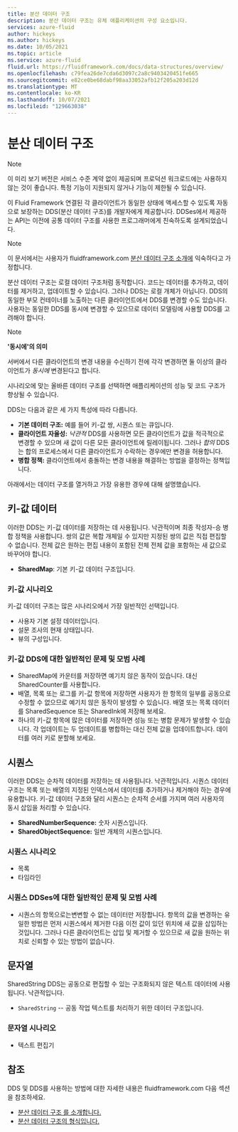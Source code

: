 ```yaml
---
title: 분산 데이터 구조
description: 분산 데이터 구조는 유체 애플리케이션의 구성 요소입니다.
services: azure-fluid
author: hickeys
ms.author: hickeys
ms.date: 10/05/2021
ms.topic: article
ms.service: azure-fluid
fluid.url: https://fluidframework.com/docs/data-structures/overview/
ms.openlocfilehash: c79fea26de7cda6d3097c2a8c9403420451fe665
ms.sourcegitcommit: e82ce0be68dabf98aa33052afb12f205a203d12d
ms.translationtype: MT
ms.contentlocale: ko-KR
ms.lasthandoff: 10/07/2021
ms.locfileid: "129663038"
---
```

# <a name="distributed-data-structures"></a>분산 데이터 구조

> [!NOTE]
> 이 미리 보기 버전은 서비스 수준 계약 없이 제공되며 프로덕션 워크로드에는 사용하지 않는 것이 좋습니다. 특정 기능이 지원되지 않거나 기능이 제한될 수 있습니다.

이 Fluid Framework 연결된 각 클라이언트가 동일한 상태에 액세스할 수 있도록 자동으로 보장하는 DDS(분산 데이터 구조)를 개발자에게 제공합니다. DDSes에서 제공하는 API는 이전에 공통 데이터 구조를 사용한 프로그래머에게 친숙하도록 설계되었습니다.

> [!NOTE]
> 이 문서에서는 사용자가 fluidframework.com [분산 데이터 구조 소개에](https://fluidframework.com/docs/build/dds/) 익숙하다고 가정합니다.

분산 데이터 구조는 로컬 데이터 구조처럼 동작합니다. 코드는 데이터를 추가하고, 데이터를 제거하고, 업데이트할 수 있습니다. 그러나 DDS는 로컬 개체가 아닙니다. DDS의 동일한 부모 컨테이너를 노출하는 다른 클라이언트에서 DDS를 변경할 수도 있습니다. 사용자는 동일한 DDS를 동시에 변경할 수 있으므로 데이터 모델링에 사용할 DDS를 고려해야 합니다.

> [!NOTE]
> **'동시에'의 의미**
>
> 서버에서 다른 클라이언트의 변경 내용을 수신하기 전에 각각 변경하면 둘 이상의 클라이언트가 *동시에* 변경된다고 합니다.

시나리오에 맞는 올바른 데이터 구조를 선택하면 애플리케이션의 성능 및 코드 구조가 향상될 수 있습니다.

DDS는 다음과 같은 세 가지 특성에 따라 다릅니다.

- **기본 데이터 구조:** 예를 들어 키-값 쌍, 시퀀스 또는 큐입니다.
- **클라이언트 자율성:** *낙관적* DDS를 사용하면 모든 클라이언트가 값을 적극적으로 변경할 수 있으며 새 값이 다른 모든 클라이언트에 릴레이됩니다. 그러나 *합의* DDS는 합의 프로세스에서 다른 클라이언트가 수락하는 경우에만 변경을 허용합니다.
- **병합 정책:** 클라이언트에서 충돌하는 변경 내용을 해결하는 방법을 결정하는 정책입니다.

아래에서는 데이터 구조를 열거하고 가장 유용한 경우에 대해 설명했습니다.

## <a name="key-value-data"></a>키-값 데이터

이러한 DDS는 키-값 데이터를 저장하는 데 사용됩니다. 낙관적이며 최종 작성자-승 병합 정책을 사용합니다. 쌍의 값은 복합 개체일 수 있지만 지정된 쌍의 값은 직접 편집할 수 없습니다. 전체 값은 원하는 편집 내용이 포함된 전체 전체 값을 포함하는 새 값으로 바꾸어야 합니다.

- **SharedMap**: 기본 키-값 데이터 구조입니다.

### <a name="key-value-scenarios"></a>키-값 시나리오

키-값 데이터 구조는 많은 시나리오에서 가장 일반적인 선택입니다.

- 사용자 기본 설정 데이터입니다.
- 설문 조사의 현재 상태입니다.
- 뷰의 구성입니다.

### <a name="common-issues-and-best-practices-for-key-value-ddses"></a>키-값 DDS에 대한 일반적인 문제 및 모범 사례

- SharedMap에 카운터를 저장하면 예기치 않은 동작이 있습니다. 대신 SharedCounter를 사용합니다.
- 배열, 목록 또는 로그를 키-값 항목에 저장하면 사용자가 한 항목의 일부를 공동으로 수정할 수 없으므로 예기치 않은 동작이 발생할 수 있습니다. 배열 또는 목록 데이터를 SharedSequence 또는 SharedInk에 저장해 보세요.
- 하나의 키-값 항목에 많은 데이터를 저장하면 성능 또는 병합 문제가 발생할 수 있습니다. 각 업데이트는 두 업데이트를 병합하는 대신 전체 값을 업데이트합니다. 데이터를 여러 키로 분할해 보세요.

## <a name="sequences"></a>시퀀스

이러한 DDS는 순차적 데이터를 저장하는 데 사용됩니다. 낙관적입니다. 시퀀스 데이터 구조는 목록 또는 배열의 지정된 인덱스에서 데이터를 추가하거나 제거해야 하는 경우에 유용합니다. 키-값 데이터 구조와 달리 시퀀스는 순차적 순서를 가지며 여러 사용자의 동시 삽입을 처리할 수 있습니다.

- **SharedNumberSequence:** 숫자 시퀀스입니다.
- **SharedObjectSequence:** 일반 개체의 시퀀스입니다.

### <a name="sequence-scenarios"></a>시퀀스 시나리오

- 목록
- 타임라인

### <a name="common-issues-and-best-practices-for-sequence-ddses"></a>시퀀스 DDSes에 대한 일반적인 문제 및 모범 사례

- 시퀀스의 항목으로는변변할 수 없는 데이터만 저장합니다. 항목의 값을 변경하는 유일한 방법은 먼저 시퀀스에서 제거한 다음 이전 값이 있던 위치에 새 값을 삽입하는 것입니다. 그러나 다른 클라이언트는 삽입 및 제거할 수 있으므로 새 값을 원하는 위치로 신뢰할 수 있는 방법이 없습니다.

## <a name="strings"></a>문자열

SharedString DDS는 공동으로 편집할 수 있는 구조화되지 않은 텍스트 데이터에 사용됩니다. 낙관적입니다.

- `SharedString` -- 공동 작업 텍스트를 처리하기 위한 데이터 구조입니다.

### <a name="string-scenarios"></a>문자열 시나리오

- 텍스트 편집기

## <a name="see-also"></a>참조

DDS 및 DDS를 사용하는 방법에 대한 자세한 내용은 fluidframework.com 다음 섹션을 참조하세요.

- [분산 데이터 구조 를 소개합니다.](https://fluidframework.com/docs/build/dds/)
- [분산 데이터 구조의 형식입니다.](https://fluidframework.com/docs/data-structures/overview/)
